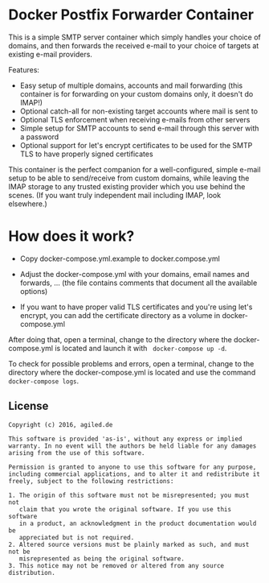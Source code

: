 
# Docker Postfix Forwarder Container

This is a simple SMTP server container which simply handles your choice of
domains, and then forwards the received e-mail to your choice of targets at
existing e-mail providers.

Features:
- Easy setup of multiple domains, accounts and mail forwarding (this container
  is for forwarding on your custom domains only, it doesn't do IMAP!)
- Optional catch-all for non-existing target accounts where mail is sent to
- Optional TLS enforcement when receiving e-mails from other servers
- Simple setup for SMTP accounts to send e-mail through this server with
  a password
- Optional support for let's encrypt certificates to be used for the SMTP TLS
  to have properly signed certificates

This container is the perfect companion for a well-configured, simple e-mail
setup to be able to send/receive from custom domains, while leaving the IMAP
storage to any trusted existing provider which you use behind the scenes.
(If you want truly independent mail including IMAP, look elsewhere.)

# How does it work?

- Copy docker-compose.yml.example to docker.compose.yml

- Adjust the docker-compose.yml with your domains, email names and forwards,
  ... (the file contains comments that document all the available options)

- If you want to have proper valid TLS certificates and you're using let's
  encrypt, you can add the certificate directory as a volume in
  docker-compose.yml

After doing that, open a terminal, change to the directory where the
docker-compose.yml is located and launch it with ``` docker-compose up -d```.

To check for possible problems and errors, open a terminal, change to the
directory where the docker-compose.yml is located and use the command
``` docker-compose logs```.

## License

```
Copyright (c) 2016, agiled.de

This software is provided 'as-is', without any express or implied
warranty. In no event will the authors be held liable for any damages
arising from the use of this software.

Permission is granted to anyone to use this software for any purpose,
including commercial applications, and to alter it and redistribute it
freely, subject to the following restrictions:

1. The origin of this software must not be misrepresented; you must not
   claim that you wrote the original software. If you use this software
   in a product, an acknowledgment in the product documentation would be
   appreciated but is not required.
2. Altered source versions must be plainly marked as such, and must not be
   misrepresented as being the original software.
3. This notice may not be removed or altered from any source distribution.
```

